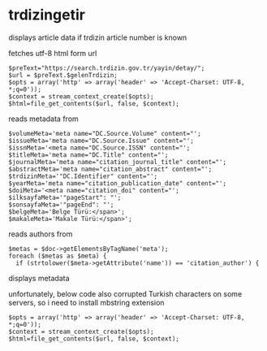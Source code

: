 # trdizingetir
displays article data if trdizin article number is known

fetches utf-8 html form url

```
$preText="https://search.trdizin.gov.tr/yayin/detay/";
$url = $preText.$gelenTrdizin;
$opts = array('http' => array('header' => 'Accept-Charset: UTF-8, *;q=0'));
$context = stream_context_create($opts);
$html=file_get_contents($url, false, $context);
```


reads metadata from
```
$volumeMeta='meta name="DC.Source.Volume" content="';
$issueMeta='meta name="DC.Source.Issue" content="';
$issnMeta='<meta name="DC.Source.ISSN" content="';
$titleMeta='meta name="DC.Title" content="';
$journalMeta='meta name="citation_journal_title" content="';
$abstractMeta='meta name="citation_abstract" content="';
$trdizinMeta='"DC.Identifier" content="';
$yearMeta='meta name="citation_publication_date" content="';
$doiMeta='<meta name="citation_doi" content="';
$ilksayfaMeta='"pageStart": "';
$sonsayfaMeta='"pageEnd": "';
$belgeMeta='Belge Türü:</span>';
$makaleMeta='Makale Türü:</span>';
```
reads authors from
```
$metas = $doc->getElementsByTagName('meta');
foreach ($metas as $meta) {
  if (strtolower($meta->getAttribute('name')) == 'citation_author') {
```
  
displays metadata

unfortunately, below code also corrupted Turkish characters on some servers, so i need to install mbstring extension

```
$opts = array('http' => array('header' => 'Accept-Charset: UTF-8, *;q=0'));
$context = stream_context_create($opts);
$html=file_get_contents($url, false, $context);
```


